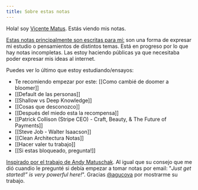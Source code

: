```yaml
---
title: Sobre estas notas
---
```

Hola! soy [Vicente Matus](https://www.vicentematus.cl/). Estás viendo mis notas.

[Estas notas principalmente son escritas para mí:](https://notes.andymatuschak.org/z5E5QawiXCMbtNtupvxeoEX) son una forma de expresar mi estudio o pensamientos de distintos temas. Está en progreso por lo que hay notas incompletas. Las estoy haciendo públicas ya que necesitaba poder expresar mis ideas al internet.

Puedes ver lo último que estoy estudiando/ensayos:  
- Te recomiendo empezar por este: [[Como cambié de doomer a bloomer]]
- [[Default de las personas]]
- [[Shallow vs Deep Knowledge]]
- [[Cosas que desconozco]]
- [[Después del miedo esta la recompensa]]
- [[Patrick Collison (Stripe CEO) - Craft, Beauty, & The Future of Payments]]
- [[Steve Job - Walter Isaacson]] 
- [[Clean Architectura Notas]]
- [[Hacer valer tu trabajo]]
- [[Si estas bloqueado, pregunta!]]

[Inspirado por el trabajo de Andy Matuschak](https://andymatuschak.org/). Al igual que su consejo que me dió cuandio le pregunté si debía empezar a tomar notas por email: "*Just get started!” is very powerful here!*".  Gracias [@agucova](https://github.com/agucova) por mostrarme su trabajo.


